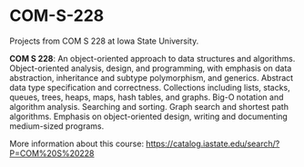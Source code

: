# COM-S-228
Projects from COM S 228 at Iowa State University.

**COM S 228**: 
An object-oriented approach to data structures and algorithms. Object-oriented analysis, design, and programming, with emphasis on data abstraction, inheritance and subtype polymorphism, and generics. Abstract data type specification and correctness. Collections including lists, stacks, queues, trees, heaps, maps, hash tables, and graphs. Big-O notation and algorithm analysis. Searching and sorting. Graph search and shortest path algorithms. Emphasis on object-oriented design, writing and documenting medium-sized programs.

More information about this course: https://catalog.iastate.edu/search/?P=COM%20S%20228
